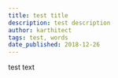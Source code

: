 ```yaml
---
title: test title
description: test description
author: karthitect
tags: test, words
date_published: 2018-12-26
---
```


test text
